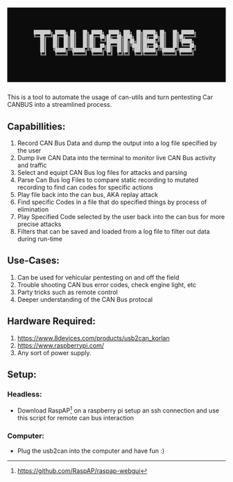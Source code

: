 <h1 align="center">
  <br>
  <a href="https://github.com/her3ticAVI/TOUCANBus"><img src="./images/toucanbus.png" alt="toucan"></a>
  <br>
</h1>

This is a tool to automate the usage of can-utils and turn pentesting Car CANBUS into a streamlined process.

## Capabillities:
1. Record CAN Bus Data and dump the output into a log file specified by the user
2. Dump live CAN Data into the terminal to monitor live CAN Bus activity and traffic
3. Select and equipt CAN Bus log files for attacks and parsing 
4. Parse Can Bus log Files to compare static recording to mutated recording to find can codes for specific actions 
5. Play file back into the can bus, AKA replay attack
6. Find specific Codes in a file that do specified things by process of elimination
7. Play Specified Code selected by the user back into the can bus for more precise attacks 
8. Filters that can be saved and loaded from a log file to filter out data during run-time

## Use-Cases:
1. Can be used for vehicular pentesting on and off the field
2. Trouble shooting CAN bus error codes, check engine light, etc
3. Party tricks such as remote control
4. Deeper understanding of the CAN Bus protocal

## Hardware Required:
1. https://www.8devices.com/products/usb2can_korlan
2. https://www.raspberrypi.com/
3. Any sort of power supply.

## Setup:
###  Headless:
* Download RaspAP[^1] on a raspberry pi setup an ssh connection and use this script for remote can bus interaction
###  Computer:
*    Plug the usb2can into the computer and have fun :)
[^1]: https://github.com/RaspAP/raspap-webgui
